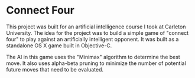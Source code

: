 # Connect Four

This project was built for an artificial intelligence course I took at Carleton University. The idea for the project was to build a simple game of "connect four" to play against an artificially intelligent opponent. It was built as a standalone OS X game built in Objective-C. 

The AI in this game uses the "Minimax" algorithm to determine the best move. It also uses alpha-beta pruning to minimize the number of potential future moves that need to be evaluated.

